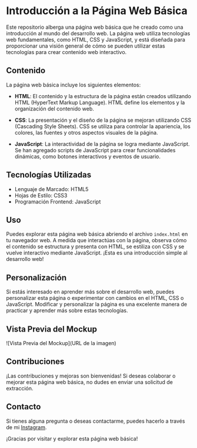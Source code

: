 # Introducción a la Página Web Básica

Este repositorio alberga una página web básica que he creado como una introducción al mundo del desarrollo web. La página web utiliza tecnologías web fundamentales, como HTML, CSS y JavaScript, y está diseñada para proporcionar una visión general de cómo se pueden utilizar estas tecnologías para crear contenido web interactivo.

## Contenido

La página web básica incluye los siguientes elementos:

- **HTML**: El contenido y la estructura de la página están creados utilizando HTML (HyperText Markup Language). HTML define los elementos y la organización del contenido web.

- **CSS**: La presentación y el diseño de la página se mejoran utilizando CSS (Cascading Style Sheets). CSS se utiliza para controlar la apariencia, los colores, las fuentes y otros aspectos visuales de la página.

- **JavaScript**: La interactividad de la página se logra mediante JavaScript. Se han agregado scripts de JavaScript para crear funcionalidades dinámicas, como botones interactivos y eventos de usuario.

## Tecnologías Utilizadas

- Lenguaje de Marcado: HTML5
- Hojas de Estilo: CSS3
- Programación Frontend: JavaScript

## Uso

Puedes explorar esta página web básica abriendo el archivo `index.html` en tu navegador web. A medida que interactúas con la página, observa cómo el contenido se estructura y presenta con HTML, se estiliza con CSS y se vuelve interactivo mediante JavaScript. ¡Esta es una introducción simple al desarrollo web!

## Personalización

Si estás interesado en aprender más sobre el desarrollo web, puedes personalizar esta página o experimentar con cambios en el HTML, CSS o JavaScript. Modificar y personalizar la página es una excelente manera de practicar y aprender más sobre estas tecnologías.

## Vista Previa del Mockup

![Vista Previa del Mockup](URL de la imagen)


## Contribuciones

¡Las contribuciones y mejoras son bienvenidas! Si deseas colaborar o mejorar esta página web básica, no dudes en enviar una solicitud de extracción.

## Contacto

Si tienes alguna pregunta o deseas contactarme, puedes hacerlo a través de mi [Instagram](https://www.instagram.com/vmtrdev/).

¡Gracias por visitar y explorar esta página web básica!
